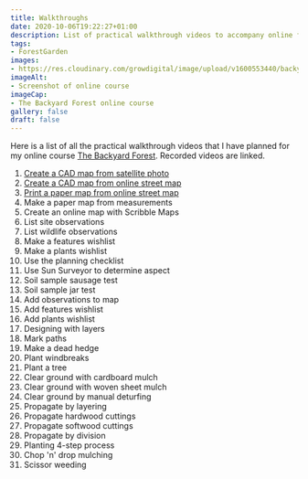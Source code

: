 ```yaml
---
title: Walkthroughs
date: 2020-10-06T19:22:27+01:00
description: List of practical walkthrough videos to accompany online forest garden course
tags: 
- ForestGarden
images: 
- https://res.cloudinary.com/growdigital/image/upload/v1600553440/backyard-forest-screenshot-intro.jpg
imageAlt:
- Screenshot of online course 
imageCap:
- The Backyard Forest online course
gallery: false
draft: false
---
```


Here is a list of all the practical walkthrough videos that I have planned for my online course [The Backyard Forest](https://www.udemy.com/course/plan-backyard-forest/?referralCode=B0786AC13E84ADE5502B). Recorded videos are linked.

1. [Create a CAD map from satellite photo](https://youtu.be/wuGNDM-DG8I)
2. [Create a CAD map from online street map](https://youtu.be/ACWqtyH84Jw)
3. [Print a paper map from online street map](https://youtu.be/erTzPDIJeUA)
4. Make a paper map from measurements
5. Create an online map with Scribble Maps
6. List site observations
7. List wildlife observations
8. Make a features wishlist
9. Make a plants wishlist
10. Use the planning checklist
11. Use Sun Surveyor to determine aspect
12. Soil sample sausage test
13. Soil sample jar test
14. Add observations to map
15. Add features wishlist
16. Add plants wishlist
17. Designing with layers
18. Mark paths
19. Make a dead hedge
20. Plant windbreaks
21. Plant a tree
22. Clear ground with cardboard mulch
23. Clear ground with woven sheet mulch
24. Clear ground by manual deturfing
25. Propagate by layering
26. Propagate hardwood cuttings
27. Propagate softwood cuttings
28. Propagate by division
29. Planting 4-step process
30. Chop 'n' drop mulching
31. Scissor weeding
